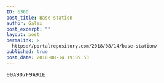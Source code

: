 ```yaml
---
ID: 6360
post_title: Base station
author: Galax
post_excerpt: ""
layout: post
permalink: >
  https://portalrepository.com/2018/08/14/base-station/
published: true
post_date: 2018-08-14 19:09:53
---
```

<pre>00A907F9A91E</pre>